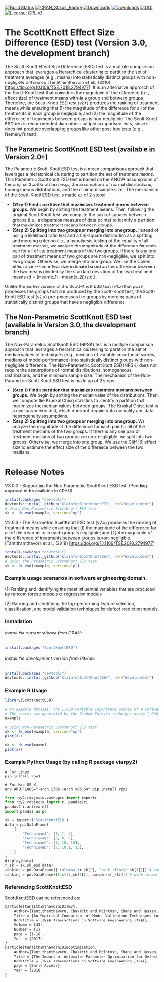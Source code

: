 [![Build Status](https://travis-ci.org/klainfo/ScottKnottESD.svg?branch=master)](https://travis-ci.org/klainfo/ScottKnottESD) 
[![CRAN_Status_Badge](http://www.r-pkg.org/badges/version/ScottKnottESD)](https://cran.r-project.org/package=ScottKnottESD)
[![Downloads](https://cranlogs.r-pkg.org/badges/grand-total/ScottKnottESD)]( https://cran.r-project.org/package=ScottKnottESD)
[![Downloads](http://cranlogs.r-pkg.org/badges/ScottKnottESD)]( https://cran.r-project.org/package=ScottKnottESD)
[![DOI](https://zenodo.org/badge/39927952.svg)](https://zenodo.org/badge/latestdoi/39927952)
[![License: GPL v2](https://img.shields.io/badge/License-GPL%20v2-blue.svg)](https://www.gnu.org/licenses/old-licenses/gpl-2.0.en.html)
# The ScottKnott Effect Size Difference (ESD) test (Version 3.0, the development branch) 
The Scott-Knott Effect Size Difference (ESD) test is a multiple comparison approach that leverages a hierarchical clustering to partition the set of treatment averages (e.g., means) into statistically distinct groups with non-negligible difference [Tantithamthavorn et al., (2018) <https://doi.org/10.1109/TSE.2018.2794977>].
It is an alternative approach of the Scott-Knott test that considers the magnitude of the difference (i.e., effect size) of treatment means with-in a group and between groups.
Therefore, the Scott-Knott ESD test (v2+) produces the ranking of treatment means while ensuring that (1) the magnitude of the difference for all of the treatments in each group is negligible; and (2) the magnitude of the difference of treatments between groups is non-negligible.
The Scott-Knott ESD test is recommended than other multiple comparison tests, since it does not produce overlapping groups like other post-hoc tests (e.g., Nemenyi’s test).

## The Parametric ScottKnott ESD test (available in Version 2.0+)
The Parametric Scott-Knott ESD test is a mean comparison approach that leverages a hierarchical clustering to partition the set of treatment _means_.
This Parametric ScottKnott ESD test is based on the ANOVA assumptions of the original ScottKnott test (e.g., the assumptions of normal distributions, homogeneous distributions, and the minimum sample size). The mechanism of the Scott-Knott ESD test is made up of 2 steps:

* **(Step 1) Find a partition that maximizes treatment means between groups.** We begin by sorting the treatment means. Then, following the original Scott-Knott test, we compute the sum of squares between groups (i.e., a dispersion measure of data points) to identify a partition that maximizes treatment means between groups. 
* **(Step 2) Splitting into two groups or merging into one group.** Instead of using a likelihood ratio test and a Chi-square distribution as a splitting and merging criterion (i.e., a hypothesis testing of the equality of all treatment means), we analyze the magnitude of the difference for each pair for all of the treatment means of the two groups. If there is any one pair of treatment means of two groups are non-negligible, we split into two groups. Otherwise, we merge into one group. We use the Cohen effect size --- an effect size estimate based on the difference between the two means divided by the standard deviation of the two treatment means (d = (mean(x_1) - mean(x_2))/s.d.).

Unlike the earlier version of the Scott-Knott ESD test (v1.x) that post-processes the groups that are produced by the Scott-Knott test, the Scott-Knott ESD test (v2.x) pre-processes the groups by merging pairs of statistically distinct groups that have a negligible difference.


## The Non-Parametric ScottKnott ESD test (available in Version 3.0, the development branch) 
The Non-Parametric ScottKnott ESD (NPSK) test is a multiple comparison approach that leverages a hierarchical clustering to partition the set of median values of techniques (e.g., medians of variable importance scores, medians of model performance) into statistically distinct groups with non-negligible difference.
The Non-Parametric ScottKnott ESD (NPSK) does not require the assumptions of normal distributions, homogeneous distributions, and the minimum sample size.
The mechanism of the Non-Parametric Scott-Knott ESD test is made up of 2 steps:

* **(Step 1) Find a partition that maximizes treatment medians between groups.** We begin by sorting the median value of the distributions. Then, we compute the Kruskal Chisq statistics to identify a partition that maximizes the median values between groups. The Kruskal Chisq test is a non-parametric test, which does not require data normality and data heterogeneity assumptions.
* **(Step 2) Splitting into two groups or merging into one group.** We analyze the magnitude of the difference for each pair for all of the treatment medians of the two groups. If there is any one pair of treatment medians of two groups are non-negligible, we split into two groups. Otherwise, we merge into one group. We use the Cliff $|\delta|$ effect size to estimate the effect size of the difference between the two medians.


# Release Notes

V3.0.0 - Supporting the Non-Parametric ScottKnott ESD test. (Pending approval to be available in CRAN)

```r
install.packages("devtools")
devtools::install_github("klainfo/ScottKnottESD", ref="development")
# Using Non-Parametric ScottKnott ESD test
sk <- sk_esd(example, version="np")
```

V2.0.3 - The Parametric ScottKnott ESD test (v2.x) produces the ranking of treatment means while ensuring that (1) the magnitude of the difference for all of the treatments in each group is negligible; and (2) the magnitude of the difference of treatments between groups is non-negligible. [Tantithamthavorn et al., (2018) <https://doi.org/10.1109/TSE.2018.2794977>]


```r
install.packages("devtools")
devtools::install_github("klainfo/ScottKnottESD", ref="development")
# Using the Parametric ScottKnott ESD test
sk <- sk_esd(example, version="p")
```

### Example usage scenarios in software engineering domain.

(1) Ranking and identifying the most influential variables that are produced by random forests models or regression models.

(2) Ranking and identifying the top-performing feature selection, classification, and model validation techniques for defect prediction models.

### Installation
######  Install the current release from CRAN::
```r
install.packages("ScottKnottESD")
```

###### Install the development version from GitHub:
```r
install.packages("devtools")
devtools::install_github("klainfo/ScottKnottESD", ref="development")
```
### Example R Usage
```r
library(ScottKnottESD)

# An example dataset: The 1,000 variable importance scores of 9 software metrics. 
# The scores are generated by the Random Forests technique using 1,000 out-of-sample bootstrap.
example

# Using Non-Parametric ScottKnott ESD test
sk <- sk_esd(example, version="np")
plot(sk)

sk <- sk_esd(maven)
plot(sk)
```

### Example Python Usage (by calling R package via rpy2)
```
# For Linux
pip install rpy2

# For Mac OS X
env ARCHFLAGS="-arch i386 -arch x86_64" pip install rpy2
```

```python
from rpy2.robjects.packages import importr
from rpy2.robjects import r, pandas2ri
pandas2ri.activate()
import pandas as pd

sk = importr('ScottKnottESD')
data = pd.DataFrame(
    {
        "TechniqueA": [5, 1, 4],
        "TechniqueB": [6, 8, 3],
        "TechniqueC": [7, 10, 15],
        "TechniqueD": [7, 10.1, 15],
    }
)
display(data)
r_sk = sk.sk_esd(data)
ranking = pd.DataFrame({'columns':r_sk[2], 'rank':list(r_sk[1])}) # long format
ranking = pd.DataFrame([list(r_sk[1])], columns=r_sk[2]) # wide format
```
### Referencing ScottKnottESD
ScottKnottESD can be referenced as:
```tex
@article{tantithamthavorn2017mvt,
    Author={Tantithamthavorn, Chakkrit and McIntosh, Shane and Hassan, Ahmed E. and Matsumoto, Kenichi},
    Title = {An Empirical Comparison of Model Validation Techniques for Defect Prediction Models},
    Booktitle = {IEEE Transactions on Software Engineering (TSE)},
    Volumn = {43},
    Number = {1},
    page = {1-18},
    Year = {2017}
}
@article{tantithamthavorn2018optimization,
    Author={Tantithamthavorn, Chakkrit and McIntosh, Shane and Hassan, Ahmed E. and Matsumoto, Kenichi},
    Title = {The Impact of Automated Parameter Optimization for Defect Prediction Models},
    Booktitle = {IEEE Transactions on Software Engineering (TSE)},
    page = {Early Access},
    Year = {2018}
}
```
